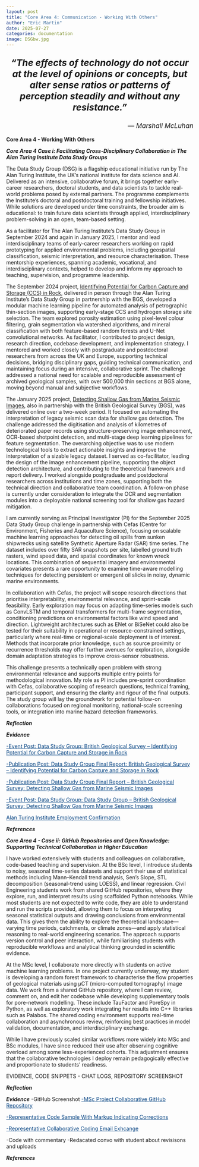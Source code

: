 ```yaml
---
layout: post
title: "Core Area 4: Communication - Working With Others"
author: "Eric Martin"
date: 2025-07-27
categories: documentation
image: DSGbw.jpg
---
```

<p style="font-size: 1.75em; font-weight: bold; text-align: center;">
<em>“The effects of technology do not occur at the level of opinions or concepts, but alter sense ratios or patterns of perception steadily and without any resistance.” </em>
</p>

<p style="text-align: right; font-size: 1.25em;">
<em>— Marshall McLuhan</em>
</p>



**Core Area 4 - Working With Others**

***Core Area 4 Case i: Facilitating Cross-Disciplinary Collaboration in The Alan Turing Institute Data Study Groups***

The Data Study Group (DSG) is a flagship educational initiative run by The Alan Turing Institute, the UK’s national institute for data science and AI. Delivered as an intensive, collaborative forum, it brings together early-career researchers, doctoral students, and data scientists to tackle real-world problems posed by external partners. The programme complements the Institute’s doctoral and postdoctoral training and fellowship initiatives. While solutions are developed under time constraints, the broader aim is educational: to train future data scientists through applied, interdisciplinary problem-solving in an open, team-based setting.

As a facilitator for The Alan Turing Institute’s Data Study Group in September 2024 and again in January 2025, I mentor and lead interdisciplinary teams of early-career researchers working on rapid prototyping for applied environmental problems, including geospatial classification, seismic interpretation, and resource characterisation. These mentorship experiences, spanning academic, vocational, and interdisciplinary contexts, helped to develop and inform my approach to teaching, supervision, and programme leadership.

The September 2024 project, <a href="https://www.turing.ac.uk/news/publications/data-study-group-final-report-british-geological-survey">Identifying Potential for Carbon Capture and Storage (CCS) in Rock</a>, delivered in person through the Alan Turing Institute’s Data Study Group in partnership with the BGS, developed a modular machine learning pipeline for automated analysis of petrographic thin-section images, supporting early-stage CCS and hydrogen storage site selection. The team explored porosity estimation using pixel-level colour filtering, grain segmentation via watershed algorithms, and mineral classification with both feature-based random forests and U-Net convolutional networks. As facilitator, I contributed to project design, research direction, codebase development, and implementation strategy. I mentored and worked closely with postgraduate and postdoctoral researchers from across the UK and Europe, supporting technical decisions, bridging disciplinary gaps, guiding technical communication, and maintaining focus during an intensive, collaborative sprint. The challenge addressed a national need for scalable and reproducible assessment of archived geological samples, with over 500,000 thin sections at BGS alone, moving beyond manual and subjective workflows.

The January 2025 project,  <a href="https://www.turing.ac.uk/news/publications/data-study-group-final-report-british-geological-survey-0">Detecting Shallow Gas from Marine Seismic Images</a>, also in partnership with the British Geological Survey (BGS), was delivered online over a two-week period. It focused on automating the interpretation of legacy seismic scan data for shallow gas detection. The challenge addressed the digitisation and analysis of kilometres of deteriorated paper records using structure-preserving image enhancement, OCR-based shotpoint detection, and multi-stage deep learning pipelines for feature segmentation. The overarching objective was to use modern technological tools to extract actionable insights and improve the interpretation of a sizable legacy dataset. I served as co-facilitator, leading the design of the image enhancement pipeline, supporting the object detection architecture, and contributing to the theoretical framework and report delivery. I worked alongside postgraduate and postdoctoral researchers across institutions and time zones, supporting both the technical direction and collaborative team coordination. A follow-on phase is currently under consideration to integrate the OCR and segmentation modules into a deployable national screening tool for shallow gas hazard mitigation.

I am currently serving as Principal Investigator (PI) for the September 2025 Data Study Group challenge in partnership with Cefas (Centre for Environment, Fisheries and Aquaculture Science), focusing on scalable machine learning approaches for detecting oil spills from sunken shipwrecks using satellite Synthetic Aperture Radar (SAR) time series. The dataset includes over fifty SAR snapshots per site, labelled ground truth rasters, wind speed data, and spatial coordinates for known wreck locations. This combination of sequential imagery and environmental covariates presents a rare opportunity to examine time-aware modelling techniques for detecting persistent or emergent oil slicks in noisy, dynamic marine environments. 

In collaboration with Cefas, the project will scope research directions that prioritise interpretability, environmental relevance, and sprint-scale feasibility. Early exploration may focus on adapting time-series models such as ConvLSTM and temporal transformers for multi-frame segmentation, conditioning predictions on environmental factors like wind speed and direction. Lightweight architectures such as ENet or BiSeNet could also be tested for their suitability in operational or resource-constrained settings, particularly where real-time or regional-scale deployment is of interest. Methods that incorporate prior knowledge, such as source proximity or recurrence thresholds may offer further avenues for exploration, alongside domain adaptation strategies to improve cross-sensor robustness.

This challenge presents a technically open problem with strong environmental relevance and supports multiple entry points for methodological innovation. My role as PI includes pre-sprint coordination with Cefas, collaborative scoping of research questions, technical framing, participant support, and ensuring the clarity and rigour of the final outputs. The study group will lay the groundwork for potential follow-on collaborations focused on regional monitoring, national-scale screening tools, or integration into marine hazard detection frameworks.

***Reflection***

***Evidence***

<a href="https://www.linkedin.com/feed/update/urn:li:activity:7303380325538140161/" target="_blank" style="text-decoration: underline; color: #004080;">-Event Post: Data Study Group: British Geological Survey – Identifying Potential for Carbon Capture and Storage in Rock </a>

<a href="https://www.linkedin.com/feed/update/urn:li:activity:7303380325538140161/" target="_blank" style="text-decoration: underline; color: #004080;">-Publication Post: Data Study Group Final Report: British Geological Survey – Identifying Potential for Carbon Capture and Storage in Rock </a>

<a href="https://www.linkedin.com/posts/activity-7343559396783767553-cCL4?utm_source=share&utm_medium=member_desktop&rcm=ACoAAB2gWhUBp1FrfhHLZDg2LBREtoNsIUe2dWE/" target="_blank" style="text-decoration: underline; color: #004080;">-Publication Post: Data Study Group Final Report – British Geological Survey: Detecting Shallow Gas from Marine Seismic Images</a>

<a href="https://www.linkedin.com/feed/update/urn:li:activity:7241088463863734274/?updateEntityUrn=urn%3Ali%3Afs_feedUpdate%3A%28V2%2Curn%3Ali%3Aactivity%3A7241088463863734274%29/" target="_blank" style="text-decoration: underline; color: #004080;">-Event Post: Data Study Group: Data Study Group – British Geological Survey: Detecting Shallow Gas from Marine Seismic Images</a>

<a href="/assets/img/TuringEC2.pdf" target="_blank" style="text-decoration: underline; color: #004080;">Alan Turing Institute Employment Confirmation</a>



***References***


***Core Area 4 - Case ii: GitHub Repositories and Open Knowledge: Supporting Technical Collaboration in Higher Education***

I have worked extensively with students and colleagues on collaborative, code-based teaching and supervision. At the BSc level, I introduce students to noisy, seasonal time-series datasets and support their use of statistical methods including Mann–Kendall trend analysis, Sen’s Slope, STL decomposition (seasonal-trend using LOESS), and linear regression. Civil Engineering students work from shared GitHub repositories, where they explore, run, and interpret results using scaffolded Python notebooks. While most students are not expected to write code, they are able to understand and run the scripts provided, allowing them to focus on interpreting seasonal statistical outputs and drawing conclusions from environmental data. This gives them the ability to explore the theoretical landscape—varying time periods, catchments, or climate zones—and apply statistical reasoning to real-world engineering scenarios. The approach supports version control and peer interaction, while familiarising students with reproducible workflows and analytical thinking grounded in scientific evidence.

At the MSc level, I collaborate more directly with students on active machine learning problems. In one project currently underway, my student is developing a random forest framework to characterise the flow properties of geological materials using µCT (micro-computed tomography) image data. We work from a shared GitHub repository, where I can review, comment on, and edit her codebase while developing supplementary tools for pore-network modelling. These include TauFactor and PoreSpy in Python, as well as exploratory work integrating her results into C++ libraries such as Palabos. The shared coding environment supports real-time collaboration and asynchronous review, reinforcing best practices in model validation, documentation, and interdisciplinary exchange.

While I have previously scaled similar workflows more widely into MSc and BSc modules, I have since reduced their use after observing cognitive overload among some less-experienced cohorts. This adjustment ensures that the collaborative technologies I deploy remain pedagogically effective and proportionate to students’ readiness.



EVIDENCE, CODE SNIPPETS - CHAT LOGS, REPOSITORY SCREENSHOT

***Reflection***

***Evidence***
-GitHub Screenshot
<a href="/assets/img/GitHubScreenshot.jpg" target="_blank" style="text-decoration: underline; color: #004080;">-MSc Project Collaborative GitHub Repository</a>

<a href="/assets/img/representativecode.jpg" target="_blank" style="text-decoration: underline; color: #004080;">-Representative Code Sample With Markup Indicating Corrections</a>


<a href="/assets/img/ColabCodeEmail.pdf" target="_blank" style="text-decoration: underline; color: #004080;">-Representative Collaborative Coding Email Exhcange</a>

-Code with commentary
-Redacated convo with student about revisisons and uploads 

***References***
